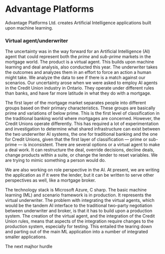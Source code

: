 Advantage Platforms
==========================

Advantage Platforms Ltd. creates Artificial Intelligence applications built upon machine learning.

### Virtual agent/underwriter

The uncertainty was in the way forward for an Artificial Intelligence (AI) agent that could represent both the *prime* and *sub-prime* markets in the mortgage world.
The product is a virtual agent.
This builds upon machine learning and deal analysis,
also conducted this year.
The underwriter takes the outcomes and analyzes them in an effort to force an action a human might take.
We analyze the data to see if there is a match against our scenarios.
Our uncertainty arose when we were asked to employ AI agents in the Credit Union industry in Ontario.
They operate under different rules than banks,
and have far more latitude in what they do with a mortgage.

The first layer of the mortgage market separates people into different groups based on their primary characteristics.
These groups are basically prime and variations of below prime.
This is the first level of classification in the traditional banking world where mortgages are concerned.
However,
the Credit Unions operate differently.
This has required a lot of experimentation and investigation to determine what shared infrastructure can exist between the two underwriter AI systems,
the one for traditional banking and the one for Credit Unions,
given that the first layer of classification
&mdash;
prime or sub-prime
&mdash;
is inconsistent.
There are several options or a virtual agent to make a deal work.
It can restructure the deal,
override decisions,
decline deals,
change products within a suite,
or change the lender to reset variables.
We are trying to mimic something a person would do.

We are also working on role perspective in the AI.
At present,
we are writing the application as if it were the lender,
but it can be written to serve other perspectives as well,
like a mortgage broker.

The technology stack is Microsoft Azure,
C sharp.
The basic machine learning (ML) and scenario framework is in production.
It represents the virtual underwriter.
The problem with integrating the virtual agents,
which would be the tandem AI interface to the traditional two-party negotiation between underwriter and broker,
is that it has to build upon a production system.
The creation of the virtual agent,
and the integration of the Credit Union rules,
means that aspects of the integration require changes to the production system,
especially for testing.
This entailed the tearing down and parting out of the main ML application into a number of integrated smaller applications.

The next majhor hurdle
